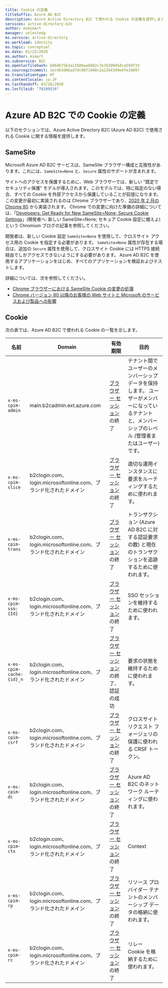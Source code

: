 ```yaml
---
title: Cookie の定義
titleSuffix: Azure AD B2C
description: Azure Active Directory B2C で使われる Cookie の定義を提供します。
services: active-directory-b2c
author: msmimart
manager: celestedg
ms.service: active-directory
ms.workload: identity
ms.topic: conceptual
ms.date: 01/23/2020
ms.author: mimart
ms.subservice: B2C
ms.openlocfilehash: b984b75b3a12606aa0d82c7e7b399d5dce59df33
ms.sourcegitcommit: 2ec4b3d0bad7dc0071400c2a2264399e4fe34897
ms.translationtype: HT
ms.contentlocale: ja-JP
ms.lasthandoff: 03/28/2020
ms.locfileid: "78189516"
---
```

# <a name="cookies-definitions-for-azure-ad-b2c"></a>Azure AD B2C での Cookie の定義

以下のセクションでは、Azure Active Directory B2C (Azure AD B2C) で使用される Cookie に関する情報を提供します。

## <a name="samesite"></a>SameSite

Microsoft Azure AD B2C サービスは、SameSite ブラウザー構成と互換性があります。これには、`SameSite=None` と、`Secure` 属性のサポートが含まれます。

サイトへのアクセスを保護するために、Web ブラウザーでは、新しい "既定でセキュリティ保護" モデルが導入されます。このモデルでは、特に指定のない場合、すべての Cookie を外部アクセスから保護していることが前提になります。 この変更が最初に実装されるのは Chrome ブラウザーであり、[2020 年 2 月の Chrome 80](https://www.chromium.org/updates/same-site) から実装されます。 Chrome での変更に向けた準備の詳細については、「[Developers: Get Ready for New SameSite=None; Secure Cookie Settings](https://blog.chromium.org/2019/10/developers-get-ready-for-new.html)」(開発者へ: 新しい SameSite=None; セキュア Cookie 設定に備えよ) という Chromium ブログの記事を参照してください。

開発者は、新しい Cookie 設定 `SameSite=None` を使用して、クロスサイト アクセス用の Cookie を指定する必要があります。 `SameSite=None` 属性が存在する場合は、追加の `Secure` 属性を使用して、クロスサイト Cookie には HTTPS 接続経由でしかアクセスできないようにする必要があります。 Azure AD B2C を使用するアプリケーションをはじめ、すべてのアプリケーションを検証およびテストします。

詳細については、次を参照してください。

* [Chrome ブラウザーにおける SameSite Cookie の変更の処理](../active-directory/develop/howto-handle-samesite-cookie-changes-chrome-browser.md)
* [Chrome バージョン 80 以降のお客様の Web サイトと Microsoft のサービスおよび製品への影響](https://support.microsoft.com/help/4522904/potential-disruption-to-customer-websites-in-latest-chrome)

## <a name="cookies"></a>Cookie

次の表では、Azure AD B2C で使われる Cookie の一覧を示します。

| 名前 | Domain | 有効期限 | 目的 |
| ----------- | ------ | -------------------------- | --------- |
| `x-ms-cpim-admin` | main.b2cadmin.ext.azure.com | [ブラウザー セッション](session-behavior.md)の終了 | テナント間でユーザーのメンバーシップ データを保持します。 ユーザーがメンバーになっているテナントと、メンバーシップのレベル (管理者またはユーザー) です。 |
| `x-ms-cpim-slice` | b2clogin.com、login.microsoftonline.com、ブランド化されたドメイン | [ブラウザー セッション](session-behavior.md)の終了 | 適切な運用インスタンスに要求をルーティングするために使われます。 |
| `x-ms-cpim-trans` | b2clogin.com、login.microsoftonline.com、ブランド化されたドメイン | [ブラウザー セッション](session-behavior.md)の終了 | トランザクション (Azure AD B2C に対する認証要求の数) と現在のトランザクションを追跡するために使われます。 |
| `x-ms-cpim-sso:{Id}` | b2clogin.com、login.microsoftonline.com、ブランド化されたドメイン | [ブラウザー セッション](session-behavior.md)の終了 | SSO セッションを維持するために使われます。 |
| `x-ms-cpim-cache:{id}_n` | b2clogin.com、login.microsoftonline.com、ブランド化されたドメイン | [ブラウザー セッション](session-behavior.md)の終了、認証の成功 | 要求の状態を維持するために使われます。 |
| `x-ms-cpim-csrf` | b2clogin.com、login.microsoftonline.com、ブランド化されたドメイン | [ブラウザー セッション](session-behavior.md)の終了 | クロスサイト リクエスト フォージェリの保護に使われる CRSF トークン。 |
| `x-ms-cpim-dc` | b2clogin.com、login.microsoftonline.com、ブランド化されたドメイン | [ブラウザー セッション](session-behavior.md)の終了 | Azure AD B2C のネットワーク ルーティングに使われます。 |
| `x-ms-cpim-ctx` | b2clogin.com、login.microsoftonline.com、ブランド化されたドメイン | [ブラウザー セッション](session-behavior.md)の終了 | Context |
| `x-ms-cpim-rp` | b2clogin.com、login.microsoftonline.com、ブランド化されたドメイン | [ブラウザー セッション](session-behavior.md)の終了 | リソース プロバイダー テナントのメンバーシップ データの格納に使われます。 |
| `x-ms-cpim-rc` | b2clogin.com、login.microsoftonline.com、ブランド化されたドメイン | [ブラウザー セッション](session-behavior.md)の終了 | リレー Cookie を格納するために使われます。 |
